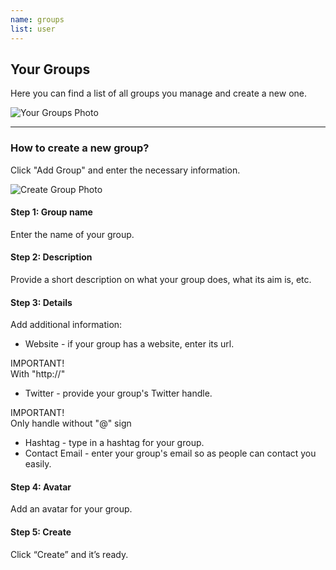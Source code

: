 ```yaml
---
name: groups
list: user
---
```

<section>

## Your Groups
Here you can find a list of all groups you manage and create a new one.

![Your Groups Photo](/images/yg1.png)

---

### How to create a new group?

Click "Add Group" and enter the necessary information.

![Create Group Photo](/images/yg2.png)

#### **Step 1: Group name**

Enter the name of your group.

#### **Step 2: Description**

Provide a short description on what your group does, what its aim is, etc.

#### **Step 3: Details**

Add additional information:
* Website - if your group has a website, enter its url.

<article class="message is-warning">
  <div class="message-header">
    IMPORTANT!
  </div>
  <div class="message-body">
    With "http://"
  </div>
</article>


* Twitter - provide your group's Twitter handle.

<article class="message is-warning">
  <div class="message-header">
    IMPORTANT!
  </div>
  <div class="message-body">
    Only handle without "@" sign
  </div>
</article>

* Hashtag - type in a hashtag for your group.
* Contact Email - enter your group's email so as people can contact you easily.

#### **Step 4: Avatar**

Add an avatar for your group.

#### **Step 5: Create**

Click “Create” and it’s ready.
</section>
